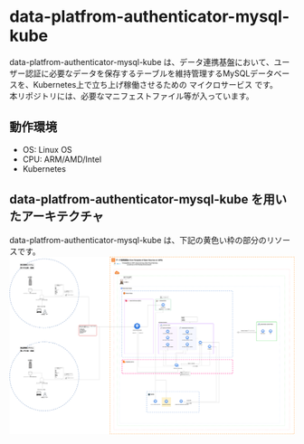 # data-platfrom-authenticator-mysql-kube
data-platfrom-authenticator-mysql-kube は、データ連携基盤において、ユーザー認証に必要なデータを保存するテーブルを維持管理するMySQLデータベースを、Kubernetes上で立ち上げ稼働させるための マイクロサービス です。    
本リポジトリには、必要なマニフェストファイル等が入っています。  

## 動作環境

* OS: Linux OS  
* CPU: ARM/AMD/Intel  
* Kubernetes  

## data-platfrom-authenticator-mysql-kube を用いたアーキテクチャ  
data-platfrom-authenticator-mysql-kube は、下記の黄色い枠の部分のリソースです。  
![mysql_dataplatform](docs/dataplatform-authenticator_architecture.drawio.png)  

